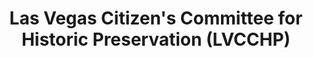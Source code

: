 ---
layout: repo
title: "Las Vegas Citizen's Committee for Historic Preservation (LVCCHP)"
id: 23903
permalink: repos/23903/
---